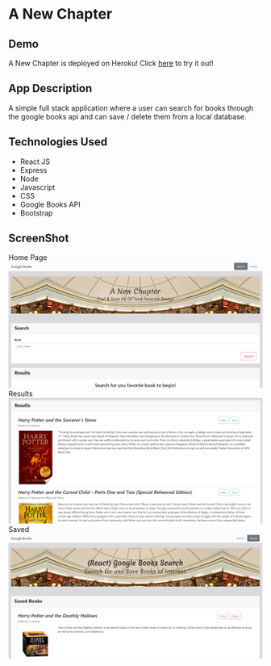 # A New Chapter
## Demo
A New Chapter is deployed on Heroku! Click <a href="https://a-new-chapter.herokuapp.com/">here</a> to try it out!
## App Description
A simple full stack application where a user can search for books through the google books api and can save / delete them from a local database. 

## Technologies Used
- React JS 
- Express
- Node 
- Javascript 
- CSS 
- Google Books API
- Bootstrap

## ScreenShot
Home Page
![Screen shot 1](/client/src/images/HomePage.png)
Results
![Screen shot 2](/client/src/images/Results.png)
Saved
![Screen shot 3](/client/src/images/SavedPage.png)
